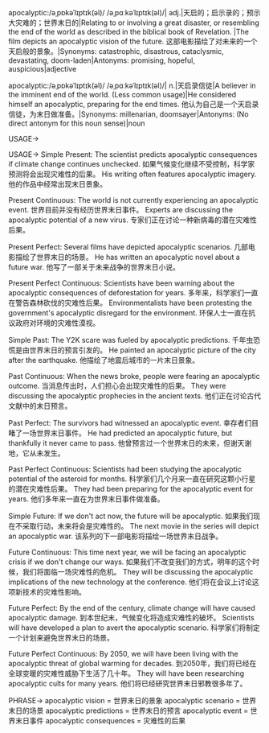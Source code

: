 apocalyptic:/əˌpɒkəˈlɪptɪk(əl)/ /əˌpɑːkəˈlɪptɪk(əl)/| adj.|天启的；启示录的；预示大灾难的；世界末日的|Relating to or involving a great disaster, or resembling the end of the world as described in the biblical book of Revelation. |The film depicts an apocalyptic vision of the future. 这部电影描绘了对未来的一个天启般的景象。|Synonyms: catastrophic, disastrous, cataclysmic, devastating, doom-laden|Antonyms: promising, hopeful, auspicious|adjective

apocalyptic:/əˌpɒkəˈlɪptɪk(əl)/ /əˌpɑːkəˈlɪptɪk(əl)/| n.|天启录信徒|A believer in the imminent end of the world. (Less common usage)|He considered himself an apocalyptic, preparing for the end times. 他认为自己是一个天启录信徒，为末日做准备。|Synonyms: millenarian, doomsayer|Antonyms:  (No direct antonym for this noun sense)|noun


USAGE->

USAGE->
Simple Present:
The scientist predicts apocalyptic consequences if climate change continues unchecked.  如果气候变化继续不受控制，科学家预测将会出现灾难性的后果。
His writing often features apocalyptic imagery. 他的作品中经常出现末日景象。

Present Continuous:
The world is not currently experiencing an apocalyptic event. 世界目前并没有经历世界末日事件。
Experts are discussing the apocalyptic potential of a new virus. 专家们正在讨论一种新病毒的潜在灾难性后果。


Present Perfect:
Several films have depicted apocalyptic scenarios. 几部电影描绘了世界末日的场景。
He has written an apocalyptic novel about a future war. 他写了一部关于未来战争的世界末日小说。

Present Perfect Continuous:
Scientists have been warning about the apocalyptic consequences of deforestation for years. 多年来，科学家们一直在警告森林砍伐的灾难性后果。
Environmentalists have been protesting the government's apocalyptic disregard for the environment.  环保人士一直在抗议政府对环境的灾难性漠视。

Simple Past:
The Y2K scare was fueled by apocalyptic predictions. 千年虫恐慌是由世界末日的预言引发的。
He painted an apocalyptic picture of the city after the earthquake.  他描绘了地震后城市的一片末日景象。

Past Continuous:
When the news broke, people were fearing an apocalyptic outcome. 当消息传出时，人们担心会出现灾难性的后果。
They were discussing the apocalyptic prophecies in the ancient texts.  他们正在讨论古代文献中的末日预言。

Past Perfect:
The survivors had witnessed an apocalyptic event. 幸存者们目睹了一场世界末日事件。
He had predicted an apocalyptic future, but thankfully it never came to pass. 他曾预言过一个世界末日的未来，但谢天谢地，它从未发生。


Past Perfect Continuous:
Scientists had been studying the apocalyptic potential of the asteroid for months. 科学家们几个月来一直在研究这颗小行星的潜在灾难性后果。
They had been preparing for the apocalyptic event for years.  他们多年来一直在为世界末日事件做准备。

Simple Future:
If we don't act now, the future will be apocalyptic. 如果我们现在不采取行动，未来将会是灾难性的。
The next movie in the series will depict an apocalyptic war.  该系列的下一部电影将描绘一场世界末日战争。

Future Continuous:
This time next year, we will be facing an apocalyptic crisis if we don't change our ways.  如果我们不改变我们的方式，明年的这个时候，我们将面临一场灾难性的危机。
They will be discussing the apocalyptic implications of the new technology at the conference.  他们将在会议上讨论这项新技术的灾难性影响。


Future Perfect:
By the end of the century, climate change will have caused apocalyptic damage. 到本世纪末，气候变化将造成灾难性的破坏。
Scientists will have developed a plan to avert the apocalyptic scenario.  科学家们将制定一个计划来避免世界末日的场景。

Future Perfect Continuous:
By 2050, we will have been living with the apocalyptic threat of global warming for decades. 到2050年，我们将已经在全球变暖的灾难性威胁下生活了几十年。
They will have been researching apocalyptic cults for many years.  他们将已经研究世界末日邪教很多年了。


PHRASE->
apocalyptic vision = 世界末日的景象
apocalyptic scenario = 世界末日的场景
apocalyptic predictions = 世界末日的预言
apocalyptic event = 世界末日事件
apocalyptic consequences = 灾难性的后果

